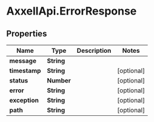 # AxxellApi.ErrorResponse

## Properties
Name | Type | Description | Notes
------------ | ------------- | ------------- | -------------
**message** | **String** |  | 
**timestamp** | **String** |  | [optional] 
**status** | **Number** |  | [optional] 
**error** | **String** |  | [optional] 
**exception** | **String** |  | [optional] 
**path** | **String** |  | [optional] 


